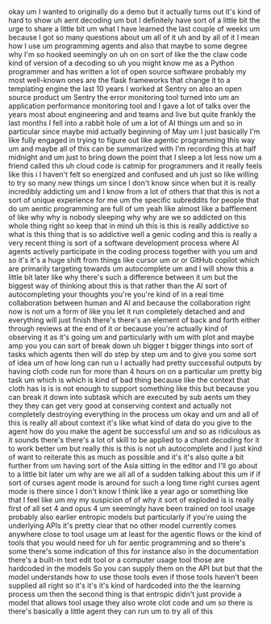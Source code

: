okay um I wanted to originally do a demo but it actually turns out it's kind of hard to show uh aent decoding um but I definitely have sort of a little bit the urge to share a little bit um what I have learned the last couple of weeks um because I got so many questions about um all of it uh and by all of it I mean how I use um programming agents and also that maybe to some degree why I'm so hooked seemingly on uh on on sort of like the the claw code kind of version of a decoding so uh you might know me as a Python programmer and has written a lot of open source software probably my most well-known ones are the flask frameworks that change it to a templating engine the last 10 years I worked at Sentry on also an open source product um Sentry the error monitoring tool turned into um an application performance monitoring tool and I gave a lot of talks over the years most about engineering and and teams and live but quite frankly the last months I fell into a rabbit hole of um a lot of AI things um and so in particular since maybe mid actually beginning of May um I just basically I'm like fully engaged in trying to figure out like agentic programming this way um and maybe all of this can be summarized with I'm recording this at half midnight and um just to bring down the point that I sleep a lot less now um a friend called this uh cloud code is catmip for programmers and it really feels like this i I haven't felt so energized and confused and uh just so like willing to try so many new things um since I don't know since when but it is really incredibly addicting um and I know from a lot of others that that this is not a sort of unique experience for me um the specific subreddits for people that do um aentic programming are full of um yeah like almost like a bafflement of like why why is nobody sleeping why why are we so addicted on this whole thing right so keep that in mind uh this is this is really addictive so what is this thing that is so addictive well a genic coding and this is really a very recent thing is sort of a software development process where AI agents actively participate in the coding process together with you um and so it's it's a huge shift from things like cursor um or or GitHub copilot which are primarily targeting towards um autocomplete um and I will show this a little bit later like why there's such a difference between it um but the biggest way of thinking about this is that rather than the AI sort of autocompleting your thoughts you're you're kind of in a real time collaboration between human and AI and because the collaboration right now is not um a form of like you let it run completely detached and and everything will just finish there's there's an element of back and forth either through reviews at the end of it or because you're actually kind of observing it as it's going um and particularly with um with plot and maybe amp you you can sort of break down uh bigger t bigger things into sort of tasks which agents then will do step by step um and to give you some sort of idea um of how long can run u I actually had pretty successful outputs by having cloth code run for more than 4 hours on on a particular um pretty big task um which is which is kind of bad thing because like the context that cloth has is is is not enough to support something like this but because you can break it down into subtask which are executed by sub aents um they they they can get very good at conserving context and actually not completely destroying everything in the process um okay and um and all of this is really all about context it's like what kind of data do you give to the agent how do you make the agent be successful um and so as ridiculous as it sounds there's there's a lot of skill to be applied to a chant decoding for it to work better um but really this is this is not uh autocomplete and I just kind of want to reiterate this as much as possible and it's it's also quite a bit further from um having sort of the Asia sitting in the editor and I'll go about to a little bit later um why are we all all of a sudden talking about this um if if sort of curses agent mode is around for such a long time right curses agent mode is there since I don't know I think like a year ago or something like that I feel like um my my suspicion of of why it sort of exploded is is really first of all set 4 and opus 4 um seemingly have been trained on tool usage probably also earlier entropic models but particularly if you're using the underlying APIs it's pretty clear that no other model currently comes anywhere close to tool usage um at least for the agentic flows or the kind of tools that you would need for uh for aentic programming and so there's some there's some indication of this for instance also in the documentation there's a built-in text edit tool or a computer usage tool those are hardcoded in the models So you can supply them on the API but but that the model understands how to use those tools even if those tools haven't been supplied all right so it's it's it's kind of hardcoded into the the learning process um then the second thing is that entropic didn't just provide a model that allows tool usage they also wrote clot code and um so there is there's basically a little agent they can run um to try all of this
